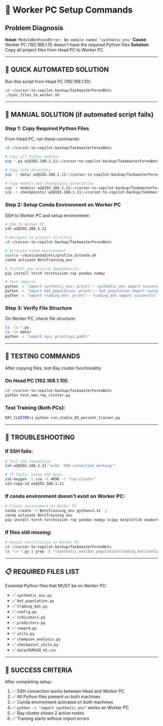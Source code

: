 # 🔧 Worker PC Setup Commands

## Problem Diagnosis
**Issue**: `ModuleNotFoundError: No module named 'synthetic_env'`
**Cause**: Worker PC (192.168.1.11) doesn't have the required Python files
**Solution**: Copy all project files from Head PC to Worker PC

---

## 🚀 QUICK AUTOMATED SOLUTION

Run this script from Head PC (192.168.1.10):
```bash
cd ~/cursor-to-copilot-backup/TaskmasterForexBots
./sync_files_to_worker.sh
```

---

## 🔧 MANUAL SOLUTION (if automated script fails)

### Step 1: Copy Required Python Files

From Head PC, run these commands:
```bash
cd ~/cursor-to-copilot-backup/TaskmasterForexBots

# Copy all Python modules
scp *.py w2@192.168.1.11:~/cursor-to-copilot-backup/TaskmasterForexBots/

# Copy data directory
scp -r data/ w2@192.168.1.11:~/cursor-to-copilot-backup/TaskmasterForexBots/

# Copy models and checkpoints directories
scp -r models/ w2@192.168.1.11:~/cursor-to-copilot-backup/TaskmasterForexBots/ 2>/dev/null || echo "models dir not found"
scp -r checkpoints/ w2@192.168.1.11:~/cursor-to-copilot-backup/TaskmasterForexBots/ 2>/dev/null || echo "checkpoints dir not found"
```

### Step 2: Setup Conda Environment on Worker PC

SSH to Worker PC and setup environment:
```bash
# SSH to Worker PC
ssh w2@192.168.1.11

# Navigate to project directory
cd ~/cursor-to-copilot-backup/TaskmasterForexBots

# Activate conda environment
source ~/miniconda3/etc/profile.d/conda.sh
conda activate BotsTraining_env

# Install any missing dependencies
pip install torch torchvision ray pandas numpy

# Test imports
python -c "import synthetic_env; print('✅ synthetic_env import successful')"
python -c "import bot_population; print('✅ bot_population import successful')"
python -c "import trading_bot; print('✅ trading_bot import successful')"
```

### Step 3: Verify File Structure

On Worker PC, check file structure:
```bash
ls -la *.py
ls -la data/
python -c "import sys; print(sys.path)"
```

---

## 🧪 TESTING COMMANDS

After copying files, test Ray cluster functionality:

### On Head PC (192.168.1.10):
```bash
cd ~/cursor-to-copilot-backup/TaskmasterForexBots
python test_new_ray_cluster.py
```

### Test Training (Both PCs):
```bash
RAY_CLUSTER=1 python run_stable_85_percent_trainer.py
```

---

## 🚨 TROUBLESHOOTING

### If SSH fails:
```bash
# Test SSH connection
ssh w2@192.168.1.11 "echo 'SSH connection working'"

# If fails, setup SSH keys:
ssh-keygen -t rsa -b 4096 -C "ray-cluster"
ssh-copy-id w1@192.168.1.11
```

### If conda environment doesn't exist on Worker PC:
```bash
# Create environment on Worker PC
conda create -n BotsTraining_env python=3.12 -y
conda activate BotsTraining_env
pip install torch torchvision ray pandas numpy scipy matplotlib seaborn ta
```

### If files still missing:
```bash
# Manual verification on Worker PC
cd ~/cursor-to-copilot-backup/TaskmasterForexBots
ls -la *.py | grep -E "(synthetic_env|bot_population|trading_bot|config)"
```

---

## 📋 REQUIRED FILES LIST

Essential Python files that MUST be on Worker PC:
- ✅ `synthetic_env.py`
- ✅ `bot_population.py` 
- ✅ `trading_bot.py`
- ✅ `config.py`
- ✅ `indicators.py`
- ✅ `predictors.py`
- ✅ `reward.py`
- ✅ `utils.py`
- ✅ `champion_analysis.py`
- ✅ `checkpoint_utils.py`
- ✅ `data/EURUSD_H1.csv`

---

## 🎯 SUCCESS CRITERIA

After completing setup:
1. ✅ SSH connection works between Head and Worker PC
2. ✅ All Python files present on both machines
3. ✅ Conda environment activated on both machines
4. ✅ `python -c "import synthetic_env"` works on Worker PC
5. ✅ Ray cluster shows 2 active nodes
6. ✅ Training starts without import errors 
